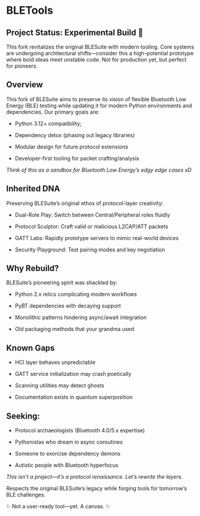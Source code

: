 # BLETools #

## Project Status: Experimental Build 🔬 ##
This fork revitalizes the original BLESuite with modern tooling. Core systems are undergoing architectural shifts—consider this a high-potential prototype where bold ideas meet unstable code. Not for production yet, but perfect for pioneers.

## Overview ##

This fork of BLESuite aims to preserve its vision of flexible Bluetooth Low Energy (BLE) testing while updating it for modern Python environments and dependencies. Our primary goals are:

- Python 3.12+ compatibility;

- Dependency detox (phasing out legacy libraries)

- Modular design for future protocol extensions

- Developer-first tooling for packet crafting/analysis

_Think of this as a sandbox for Bluetooth Low Energy’s edgy edge cases xD_
## Inherited DNA ##

Preserving BLESuite’s original ethos of protocol-layer creativity:

- Dual-Role Play: Switch between Central/Peripheral roles fluidly

- Protocol Sculptor: Craft valid or malicious L2CAP/ATT packets

- GATT Labs: Rapidly prototype servers to mimic real-world devices

- Security Playground: Test pairing modes and key negotiation
## Why Rebuild? ##

BLESuite’s pioneering spirit was shackled by:

- Python 2.x relics complicating modern workflows

- PyBT dependencies with decaying support

- Monolithic patterns hindering async/await integration
  
- Old packaging methods that your grandma used
## Known Gaps ##

- HCI layer behaves unpredictable
  
- GATT service initialization may crash poetically

- Scanning utilities may detect ghosts
  
- Documentation exists in quantum superposition
## Seeking: ##

- Protocol archaeologists (Bluetooth 4.0/5.x expertise)
  
- Pythonistas who dream in async coroutines
  
- Someone to exorcise dependency demons

- Autistic people with Bluetooth hyperfocus
  
_This isn’t a project—it’s a protocol renaissance. Let’s rewrite the layers._

Respects the original BLESuite’s legacy while forging tools for tomorrow’s BLE challenges.

✨ Not a user-ready tool—yet. A canvas. ✨
